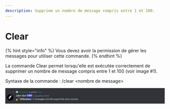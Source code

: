 ```yaml
---
description: Supprime un nombre de message compris entre 1 et 100.
---
```


# Clear

{% hint style="info" %}
Vous devez avoir la permission de gérer les messages pour utiliser cette commande.
{% endhint %}

La commande Clear permet lorsqu'elle est exécutée correctement de supprimer un nombre de message compris entre 1 et 100 (voir image #1).

Syntaxe de la commande : /clear \<nombre de message>

![Image #1](../../../.gitbook/assets/Clear.png)
